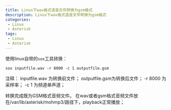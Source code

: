 ```yaml
---
title: Linux下wav格式语音文件转换为gsm格式
description: Linux下wav格式语音文件转换为gsm格式
categories:
 - Linux
 - Asterisk
tags:
 - Linux
 - Asterisk
---
```


使用linux自带的```sox```工具转换：
```shell
sox inputfile.wav -r 8000 -c 1 outputfile.gsm
```
注释： inputfile.wav 为转换前文件；
        outputfile.gsm为转换后文件；
        -r 8000 为采样率；
        -c 1 为频道单声道；

转换完成既为GSM格式音频文件。
在wav或者gsm格式音频文件放在/var/lib/asterisk/mohmp3/路径下，playback正常播放；

